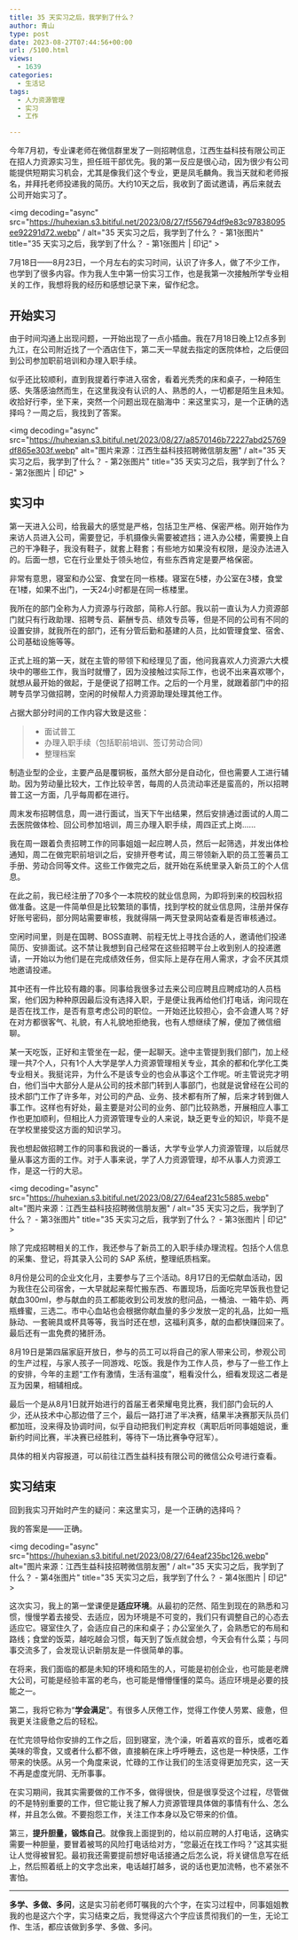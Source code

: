 ```yaml
---
title: 35 天实习之后，我学到了什么？
author: 青山
type: post
date: 2023-08-27T07:44:56+00:00
url: /5100.html
views:
  - 1639
categories:
  - 生活记
tags:
  - 人力资源管理
  - 实习
  - 工作

---
```

今年7月初，专业课老师在微信群里发了一则招聘信息，江西生益科技有限公司正在招人力资源实习生，担任班干部优先。我的第一反应是很心动，因为很少有公司能提供短期实习机会，尤其是像我们这个专业，更是凤毛麟角。我当天就和老师报名，并拜托老师投递我的简历。大约10天之后，我收到了面试邀请，再后来就去公司开始实习了。

<img decoding="async" src="https://huhexian.s3.bitiful.net/2023/08/27/f556794df9e83c97838095ee92291d72.webp" / alt="35 天实习之后，我学到了什么？ - 第1张图片" title="35 天实习之后，我学到了什么？ - 第1张图片 | 印记" >

7月18日——8月23日，一个月左右的实习时间，认识了许多人，做了不少工作，也学到了很多内容。作为我人生中第一份实习工作，也是我第一次接触所学专业相关的工作，我想将我的经历和感想记录下来，留作纪念。

## 开始实习

由于时间沟通上出现问题，一开始出现了一点小插曲。我在7月18日晚上12点多到九江，在公司附近找了一个酒店住下，第二天一早就去指定的医院体检，之后便回到公司参加职前培训和办理入职手续。

似乎还比较顺利，直到我提着行李进入宿舍，看着光秃秃的床和桌子，一种陌生感、失落感油然而生，在这里我没有认识的人、熟悉的人，一切都是陌生且未知。收拾好行李，坐下来，突然一个问题出现在脑海中：来这里实习，是一个正确的选择吗？一周之后，我找到了答案。

<img decoding="async" src="https://huhexian.s3.bitiful.net/2023/08/27/a8570146b72227abd25769df865e303f.webp" alt="图片来源：江西生益科技招聘微信朋友圈" / alt="35 天实习之后，我学到了什么？ - 第2张图片" title="35 天实习之后，我学到了什么？ - 第2张图片 | 印记" >

## 实习中

第一天进入公司，给我最大的感觉是严格，包括卫生严格、保密严格。刚开始作为来访人员进入公司，需要登记，手机摄像头需要被遮挡；进入办公楼，需要换上自己的干净鞋子，我没有鞋子，就套上鞋套；有些地方如果没有权限，是没办法进入的。后面一想，它在行业里处于领头地位，有些东西肯定是要严格保密。

非常有意思，寝室和办公室、食堂在同一栋楼。寝室在5楼，办公室在3楼，食堂在1楼，如果不出门，一天24小时都是在同一栋楼里。

我所在的部门全称为人力资源与行政部，简称人行部。我以前一直认为人力资源部门就只有行政助理、招聘专员、薪酬专员、绩效专员等，但是不同的公司有不同的设置安排，就我所在的部门，还有分管后勤和基建的人员，比如管理食堂、宿舍、公司基础设施等等。

正式上班的第一天，就在主管的带领下和经理见了面，他问我喜欢人力资源六大模块中的哪些工作，我当时就懵了，因为没接触过实际工作，也说不出来喜欢哪个，就想从最开始的做起，于是便说了招聘工作。之后的一个月里，就跟着部门中的招聘专员学习做招聘，空闲的时候帮人力资源助理处理其他工作。

占据大部分时间的工作内容大致是这些：

>   * 面试普工
>   * 办理入职手续（包括职前培训、签订劳动合同）
>   * 整理档案

制造业型的企业，主要产品是覆铜板，虽然大部分是自动化，但也需要人工进行辅助。因为劳动量比较大，工作比较辛苦，每周的人员流动率还是蛮高的，所以招聘普工这一方面，几乎每周都在进行。

周末发布招聘信息，周一进行面试，当天下午出结果，然后安排通过面试的人周二去医院做体检、回公司参加培训，周三办理入职手续，周四正式上岗......

我在周一跟着负责招聘工作的同事姐姐一起应聘人员，然后一起筛选，并发出体检通知，周二在做完职前培训之后，安排开卷考试，周三带领新入职的员工签署员工手册、劳动合同等文件。这些工作做完之后，就开始在系统里录入新员工的个人信息。

在此之前，我已经注册了70多个一本院校的就业信息网，为即将到来的校园秋招做准备。这是一件简单但是比较繁琐的事情，找到学校的就业信息网，注册并保存好账号密码，部分网站需要审核，我就得隔一两天登录网站查看是否审核通过。

空闲时间里，则是在国聘、BOSS直聘、前程无忧上寻找合适的人，邀请他们投递简历、安排面试。这不禁让我想到自己经常在这些招聘平台上收到别人的投递邀请，一开始以为他们是在完成绩效任务，但实际上是存在用人需求，才会不厌其烦地邀请投递。

其中还有一件比较有趣的事。同事给我很多过去来公司应聘且应聘成功的人员档案，他们因为种种原因最后没有选择入职，于是便让我再给他们打电话，询问现在是否在找工作，是否有意考虑公司的职位。一开始还比较担心，会不会遭人骂？好在对方都很客气、礼貌，有人礼貌地拒绝我，也有人想继续了解，便加了微信细聊。

某一天吃饭，正好和主管坐在一起，便一起聊天。途中主管提到我们部门，加上经理一共7个人，只有1个人大学是学人力资源管理相关专业，其余的都和化学化工类专业相关。我挺诧异，为什么不是该专业的也会从事这个工作呢。听主管说完才明白，他们当中大部分人是从公司的技术部门转到人事部门，也就是说曾经在公司的技术部门工作了许多年，对公司的产品、业务、技术都有所了解，后来才转到做人事工作。这样也有好处，最主要是对公司的业务、部门比较熟悉，开展相应人事工作也更加顺利，但相比人力资源管理专业的人来说，缺乏更专业的知识，毕竟不是在学校里接受这方面的知识学习。

我也想起做招聘工作的同事和我说的一番话，大学专业学人力资源管理，以后就尽量从事这方面的工作。对于人事来说，学了人力资源管理，却不从事人力资源工作，是这一行的大忌。

<img decoding="async" src="https://huhexian.s3.bitiful.net/2023/08/27/64eaf231c5885.webp" alt="图片来源：江西生益科技招聘微信朋友圈" / alt="35 天实习之后，我学到了什么？ - 第3张图片" title="35 天实习之后，我学到了什么？ - 第3张图片 | 印记" >

除了完成招聘相关的工作，我还参与了新员工的入职手续办理流程。包括个人信息的采集、登记，将其录入公司的 SAP 系统，整理纸质档案。

8月份是公司的企业文化月，主要参与了三个活动。8月17日的无偿献血活动，因为我住在公司宿舍，一大早就起来帮忙搬东西、布置现场，后面吃完早饭我也登记献血300ml，参与献血的员工都能收到公司发放的慰问品，一桶油、一箱牛奶、两瓶蜂蜜，三选二。市中心血站也会根据你献血量的多少发放一定的礼品，比如一瓶脉动、一套碗具或杯具等等，我当时还在想，这福利真多，献的血都快赚回来了。最后还有一盅免费的猪肝汤。

8月19日是第四届家庭开放日，参与的员工可以将自己的家人带来公司，参观公司的生产过程，与家人孩子一同游戏、吃饭。我是作为工作人员，参与了一些工作上的安排，今年的主题“工作有激情，生活有温度”，粗看没什么，细看发现这二者是互为因果，相辅相成。

最后一个是从8月1日就开始进行的首届王者荣耀电竞比赛，我们部门会玩的人少，还从技术中心那边借了三个，最后一路打进了半决赛，结果半决赛那天队员们都加班，没来得及协调时间，似乎自动把我们判定弃权（离职后听同事姐姐说，重新约时间比赛，半决赛已经胜利，等待下一场比赛争夺冠军）。

具体的相关内容报道，可以前往江西生益科技有限公司的微信公众号进行查看。

## 实习结束

回到我实习开始时产生的疑问：来这里实习，是一个正确的选择吗？

我的答案是——正确。

<img decoding="async" src="https://huhexian.s3.bitiful.net/2023/08/27/64eaf235bc126.webp" alt="图片来源：江西生益科技招聘微信朋友圈" / alt="35 天实习之后，我学到了什么？ - 第4张图片" title="35 天实习之后，我学到了什么？ - 第4张图片 | 印记" >

这次实习，我上的第一堂课便是**适应环境**。从最初的茫然、陌生到现在的熟悉和习惯，慢慢学着去接受、去适应，因为环境是不可变的，我们只有调整自己的心态去适应它。寝室住久了，会适应自己的床和桌子；办公室坐久了，会熟悉它的布局和路线；食堂的饭菜，越吃越会习惯，每天到了饭点就会想，今天会有什么菜；与同事交流多了，会发现认识新朋友是一件很简单的事。

在将来，我们面临的都是未知的环境和陌生的人，可能是初创企业，也可能是老牌大公司，可能是经验丰富的老鸟，也可能是懵懵懂懂的菜鸟。适应环境是必要的技能之一。

第二，我将它称为“**学会满足**”。有很多人厌倦工作，觉得工作使人劳累、疲惫，但我更关注疲惫之后的轻松。

在忙完领导给你安排的工作之后，回到寝室，洗个澡，听着喜欢的音乐，或者吃着美味的零食，又或者什么都不做，直接躺在床上呼呼睡去，这也是一种快感，工作带来的快感。从另一个角度来说，忙碌的工作让我们的生活变得更加充实，这一天不再是虚度光阴、无所事事。

在实习期间，我其实需要做的工作不多，做得很快，但是很享受这个过程，尽管做的不是特别重要的工作，但它能让我了解人力资源管理具体做的事情有什么、怎么样，并且怎么做。不要抱怨工作，关注工作本身以及它带来的价值。

第三，**提升胆量，锻炼自己**。就像我上面提到的，给以前应聘的人打电话，这确实需要一种胆量，要冒着被骂的风险打电话给对方，“您最近在找工作吗？”这其实挺让人觉得被冒犯。最初我还需要提前想好电话接通之后怎么说，将关键信息写在纸上，然后照着纸上的文字念出来，电话越打越多，说的话也更加流畅，也不紧张不害怕。

* * *

**多学、多做、多问**，这是实习前老师叮嘱我的六个字，在实习过程中，同事姐姐教我的也是这六个字，实习结束之后，我觉得这六个字应该贯彻我们的一生，无论工作、生活，都应该做到多学、多做、多问。